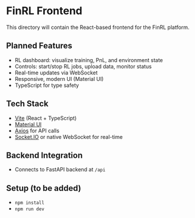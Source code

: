 # FinRL Frontend

This directory will contain the React-based frontend for the FinRL platform.

## Planned Features
- RL dashboard: visualize training, PnL, and environment state
- Controls: start/stop RL jobs, upload data, monitor status
- Real-time updates via WebSocket
- Responsive, modern UI (Material UI)
- TypeScript for type safety

## Tech Stack
- [Vite](https://vitejs.dev/) (React + TypeScript)
- [Material UI](https://mui.com/)
- [Axios](https://axios-http.com/) for API calls
- [Socket.IO](https://socket.io/) or native WebSocket for real-time

## Backend Integration
- Connects to FastAPI backend at `/api`

## Setup (to be added)
- `npm install`
- `npm run dev` 
